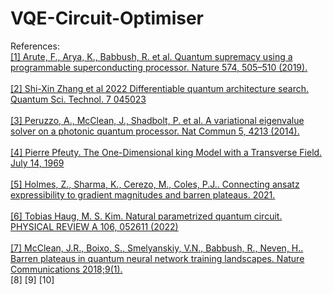# VQE-Circuit-Optimiser

References:
<br><a href=https://www.nature.com/articles/s41586-019-1666-5>[1] Arute, F., Arya, K., Babbush, R. et al. Quantum supremacy using a programmable superconducting processor. Nature 574, 505–510 (2019).</a></br>
<br><a href=https://iopscience.iop.org/article/10.1088/2058-9565/ac87cd/pdf>[2] Shi-Xin Zhang et al 2022 Differentiable quantum architecture search. Quantum Sci. Technol. 7 045023</a></br>
<br><a href=https://www.nature.com/articles/ncomms5213>[3] Peruzzo, A., McClean, J., Shadbolt, P. et al. A variational eigenvalue solver on a photonic quantum processor. Nat Commun 5, 4213 (2014).</a></br>
<br><a href=https://www.math.ucdavis.edu/~bxn/pfeuty1970.pdf>[4] Pierre Pfeuty. The One-Dimensional king Model with a Transverse Field. July 14, 1969 </a></br>
<br><a href=https://arxiv.org/abs/2101.02138v1>[5] Holmes, Z., Sharma, K., Cerezo, M., Coles, P.J.. Connecting ansatz expressibility to gradient magnitudes and barren plateaus. 2021.</a></br>
<br><a href=https://journals.aps.org/pra/pdf/10.1103/PhysRevA.106.052611>[6] Tobias Haug, M. S. Kim. Natural parametrized quantum circuit. PHYSICAL REVIEW A 106, 052611 (2022)</a></br>
<br><a href=https://www.nature.com/articles/s41467-018-07090-4>[7] McClean, J.R., Boixo, S., Smelyanskiy, V.N., Babbush, R., Neven, H.. Barren plateaus in quantum neural network training landscapes. Nature Communications 2018;9(1).</a></br>
[8]
[9]
[10]
